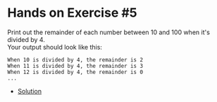 # Hands on Exercise #5
   
Print out the remainder of each number between 10 and 100 when it's divided by 4.  
Your output should look like this:

    When 10 is divided by 4, the remainder is 2
    When 11 is divided by 4, the remainder is 3
    When 12 is divided by 4, the remainder is 0
    ...
    
   * [Solution](main.go)